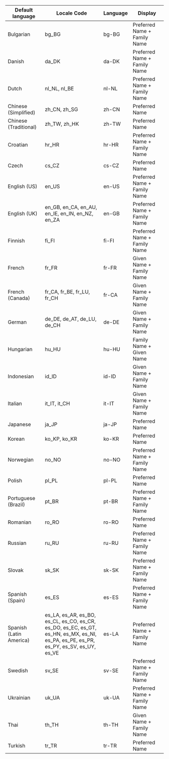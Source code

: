 Default language|Locale Code|Language|Display
--|--|--|--
Bulgarian|bg_BG|bg-BG|Preferred Name + Family Name
Danish|da_DK|da-DK|Preferred Name + Family Name
Dutch|nl_NL, nl_BE|nl-NL|Preferred Name + Family Name
Chinese (Simplified)|zh_CN, zh_SG|zh-CN|Preferred Name 
Chinese (Traditional)|zh_TW, zh_HK|zh-TW|Preferred Name
Croatian|hr_HR|hr-HR|Preferred Name + Family Name
Czech|cs_CZ|cs-CZ|Preferred Name
English (US)|en_US|en-US|Preferred Name + Family Name
English (UK)|en_GB, en_CA, en_AU, en_IE, en_IN, en_NZ, en_ZA|en-GB|Preferred Name + Family Name
Finnish|fi_FI|fi-FI|Preferred Name + Family Name
French|fr_FR|fr-FR|Given Name + Family Name
French (Canada)|fr_CA, fr_BE, fr_LU, fr_CH|fr-CA|Given Name + Family Name
German|de_DE, de_AT, de_LU, de_CH|de-DE|Given Name + Family Name
Hungarian|hu_HU|hu-HU|Family Name + Given Name 
Indonesian|id_ID|id-ID|Given Name + Family Name
Italian|it_IT, it_CH|it-IT|Given Name + Family Name
Japanese|ja_JP|ja-JP|Preferred Name
Korean|ko_KP, ko_KR|ko-KR|Preferred Name
Norwegian|no_NO|no-NO|Preferred Name + Family Name
Polish|pl_PL|pl-PL|Preferred Name
Portuguese (Brazil)|pt_BR|pt-BR|Preferred Name + Family Name
Romanian|ro_RO|ro-RO|Preferred Name
Russian|ru_RU|ru-RU|Preferred Name + Family Name
Slovak|sk_SK|sk-SK|Preferred Name + Family Name
Spanish (Spain)|es_ES|es-ES|Preferred Name + Family Name
Spanish (Latin America)|es_LA, es_AR, es_BO, es_CL, es_CO, es_CR, es_DO, es_EC, es_GT, es_HN, es_MX, es_NI, es_PA, es_PE, es_PR, es_PY, es_SV, es_UY, es_VE|es-LA|Preferred Name + Family Name
Swedish|sv_SE|sv-SE|Preferred Name + Family Name
Ukrainian|uk_UA|uk-UA|Preferred Name + Family Name
Thai|th_TH|th-TH|Given Name + Family Name
Turkish|tr_TR|tr-TR|Preferred Name

